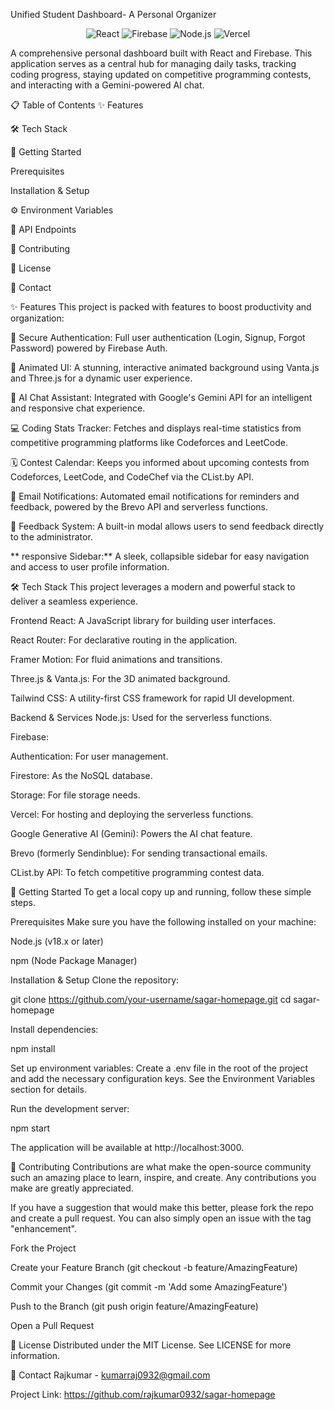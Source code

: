  Unified Student Dashboard- A Personal Organizer

<p align="center">
<img src="https://img.shields.io/badge/React-20232A?style=for-the-badge&logo=react&logoColor=61DAFB" alt="React">
<img src="https://img.shields.io/badge/Firebase-FFCA28?style=for-the-badge&logo=firebase&logoColor=black" alt="Firebase">
<img src="https://img.shields.io/badge/Node.js-339933?style=for-the-badge&logo=nodedotjs&logoColor=white" alt="Node.js">
<img src="https://img.shields.io/badge/Vercel-000000?style=for-the-badge&logo=vercel&logoColor=white" alt="Vercel">
</p>

A comprehensive personal dashboard built with React and Firebase. This application serves as a central hub for managing daily tasks, tracking coding progress, staying updated on competitive programming contests, and interacting with a Gemini-powered AI chat.

📋 Table of Contents
✨ Features

🛠️ Tech Stack

🚀 Getting Started

Prerequisites

Installation & Setup

⚙️ Environment Variables

📡 API Endpoints

🤝 Contributing

📄 License

📧 Contact

✨ Features
This project is packed with features to boost productivity and organization:

🔐 Secure Authentication: Full user authentication (Login, Signup, Forgot Password) powered by Firebase Auth.

🎨 Animated UI: A stunning, interactive animated background using Vanta.js and Three.js for a dynamic user experience.

🤖 AI Chat Assistant: Integrated with Google's Gemini API for an intelligent and responsive chat experience.

💻 Coding Stats Tracker: Fetches and displays real-time statistics from competitive programming platforms like Codeforces and LeetCode.

🗓️ Contest Calendar: Keeps you informed about upcoming contests from Codeforces, LeetCode, and CodeChef via the CList.by API.

🔔 Email Notifications: Automated email notifications for reminders and feedback, powered by the Brevo API and serverless functions.

💬 Feedback System: A built-in modal allows users to send feedback directly to the administrator.

** responsive Sidebar:** A sleek, collapsible sidebar for easy navigation and access to user profile information.

🛠️ Tech Stack
This project leverages a modern and powerful stack to deliver a seamless experience.

Frontend
React: A JavaScript library for building user interfaces.

React Router: For declarative routing in the application.

Framer Motion: For fluid animations and transitions.

Three.js & Vanta.js: For the 3D animated background.

Tailwind CSS: A utility-first CSS framework for rapid UI development.

Backend & Services
Node.js: Used for the serverless functions.

Firebase:

Authentication: For user management.

Firestore: As the NoSQL database.

Storage: For file storage needs.

Vercel: For hosting and deploying the serverless functions.

Google Generative AI (Gemini): Powers the AI chat feature.

Brevo (formerly Sendinblue): For sending transactional emails.

CList.by API: To fetch competitive programming contest data.

🚀 Getting Started
To get a local copy up and running, follow these simple steps.

Prerequisites
Make sure you have the following installed on your machine:

Node.js (v18.x or later)

npm (Node Package Manager)

Installation & Setup
Clone the repository:

git clone https://github.com/your-username/sagar-homepage.git
cd sagar-homepage

Install dependencies:

npm install

Set up environment variables:
Create a .env file in the root of the project and add the necessary configuration keys. See the Environment Variables section for details.

Run the development server:

npm start

The application will be available at http://localhost:3000.


🤝 Contributing
Contributions are what make the open-source community such an amazing place to learn, inspire, and create. Any contributions you make are greatly appreciated.

If you have a suggestion that would make this better, please fork the repo and create a pull request. You can also simply open an issue with the tag "enhancement".

Fork the Project

Create your Feature Branch (git checkout -b feature/AmazingFeature)

Commit your Changes (git commit -m 'Add some AmazingFeature')

Push to the Branch (git push origin feature/AmazingFeature)

Open a Pull Request

📄 License
Distributed under the MIT License. See LICENSE for more information.

📧 Contact
Rajkumar -  kumarraj0932@gmail.com

Project Link: https://github.com/rajkumar0932/sagar-homepage
